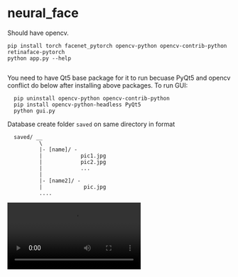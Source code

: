 # neural_face


Should have opencv.

```
pip install torch facenet_pytorch opencv-python opencv-contrib-python retinaface-pytorch
python app.py --help
  
```

You need to have Qt5 base package for it to run
becuase PyQt5 and opencv conflict do below after installing above packages.
To run GUI:
```
  pip uninstall opencv-python opencv-contrib-python
  pip install opencv-python-headless PyQt5
  python gui.py
```


Database
create folder `saved` on same directory in format
```
  saved/ __
          \
          |- [name]/ - 
          |            pic1.jpg
          |            pic2.jpg
          |            ...
          |
          |- [name2]/ - 
          |             pic.jpg
          ....
```

<video src="https://github.com/paradoxedmind/neural_face/blob/main/Screencast%20from%202024-04-21%2023-05-09.mp4" controls="controls"> </video>
